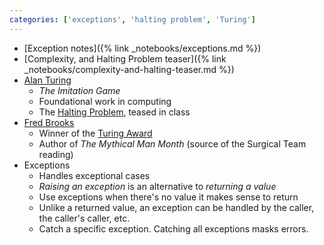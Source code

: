 ```yaml
---
categories: ['exceptions', 'halting problem', 'Turing']
---
```


* [Exception notes]({% link _notebooks/exceptions.md %})
* [Complexity, and Halting Problem teaser]({% link _notebooks/complexity-and-halting-teaser.md %})
* [Alan Turing](https://en.wikipedia.org/wiki/Alan_Turing)
  * _The Imitation Game_
  * Foundational work in computing
  * The [Halting Problem](https://en.wikipedia.org/wiki/Halting_problem), teased in class
* [Fred Brooks](https://en.wikipedia.org/wiki/Fred_Brooks)
  * Winner of the [Turing Award](https://en.wikipedia.org/wiki/Turing_Award)
  * Author of _The Mythical Man Month_ (source of the Surgical Team reading)
* Exceptions
  * Handles exceptional cases
  * *Raising an exception* is an alternative to *returning a value*
  * Use exceptions when there's no value it makes sense to return
  * Unlike a returned value, an exception can be handled by the caller, the caller's caller, etc.
  * Catch a specific exception. Catching all exceptions masks errors.
